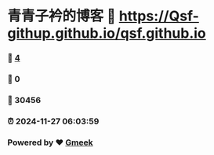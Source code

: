# 青青子衿的博客 :link: https://Qsf-githup.github.io/qsf.github.io 
### :page_facing_up: [4](https://Qsf-githup.github.io/qsf.github.io/tag.html) 
### :speech_balloon: 0 
### :hibiscus: 30456 
### :alarm_clock: 2024-11-27 06:03:59 
### Powered by :heart: [Gmeek](https://github.com/Meekdai/Gmeek)
